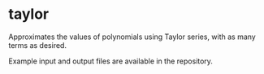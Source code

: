 # taylor

Approximates the values of polynomials using Taylor series, with as many terms as desired.

Example input and output files are available in the repository.